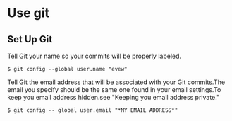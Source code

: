 # Use git

## Set Up Git

Tell Git your name so your commits will be properly labeled. 

`$ git config --global user.name "evew"`

Tell Git the email address that will be associated with your Git commits.The email you specify should be the same one found in your email settings.To keep you email address hidden.see "Keeping you email address private."

`$ git config -- global user.email "*MY EMAIL ADDRESS*"`
